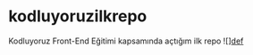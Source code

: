 # kodluyoruzilkrepo
Kodluyoruz Front-End Eğitimi kapsamında açtığım ilk repo
![][def](https://tr.wikipedia.org/wiki/Erciyes#/media/Dosya:Wild_horses1.jpg)
